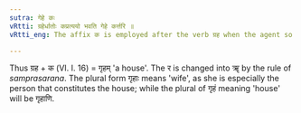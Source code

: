 ```yaml
---
sutra: गेहे कः
vRtti: ग्रहेर्धातोः कप्रत्ययो भवति गेहे कर्त्तरि ॥
vRtti_eng: The affix क is employed after the verb ग्रह when the agent so expressed denotes a house.

---
```

Thus ग्रह + क (VI. I. 16) = गृहम् 'a house'. The र is changed into ॠ by the rule of _samprasarana_. The plural form गृहाः means 'wife', as she is especially the person that constitutes the house; while the plural of गृहं meaning 'house' will be गृहाणि.